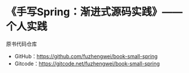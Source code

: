 # 《手写Spring：渐进式源码实践》——个人实践
原书代码仓库
- GitHub：https://github.com/fuzhengwei/book-small-spring
- Gitcode：https://gitcode.net/fuzhengwei/book-small-spring